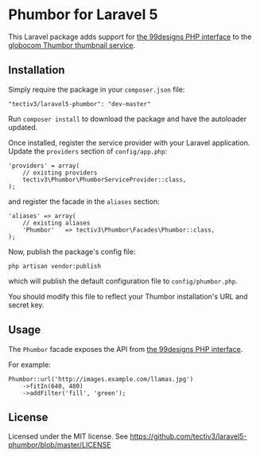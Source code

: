 Phumbor for Laravel 5
=====================

This Laravel package adds support for [the 99designs PHP interface](https://github.com/99designs/phumbor) to the [globocom Thumbor thumbnail service](https://github.com/globocom/thumbor).

Installation
------------

Simply require the package in your `composer.json` file:

    "tectiv3/laravel5-phumbor": "dev-master"

Run `composer install` to download the package and have the autoloader updated.

Once installed, register the service provider with your Laravel application. Update the `providers` section of `config/app.php`:

	'providers' = array(
		// existing providers
		tectiv3\Phumbor\PhumborServiceProvider::class,
	);

and register the facade in the `aliases` section:

	'aliases' => array(
		// existing aliases
		'Phumbor'   => tectiv3\Phumbor\Facades\Phumbor::class,
	);

Now, publish the package's config file:

    php artisan vendor:publish

which will publish the default configuration file to `config/phumbor.php`.

You should modify this file to reflect your Thumbor installation's URL and secret key.

Usage
-----

The `Phumbor` facade exposes the API from [the 99designs PHP interface](https://github.com/99designs/phumbor).

For example:

    Phumbor::url('http://images.example.com/llamas.jpg')
	    ->fitIn(640, 480)
		->addFilter('fill', 'green');

License
-------

Licensed under the MIT license. See <https://github.com/tectiv3/laravel5-phumbor/blob/master/LICENSE>
